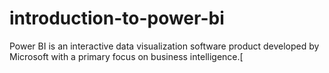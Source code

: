 # introduction-to-power-bi
Power BI is an interactive data visualization software product developed by Microsoft with a primary focus on business intelligence.[

